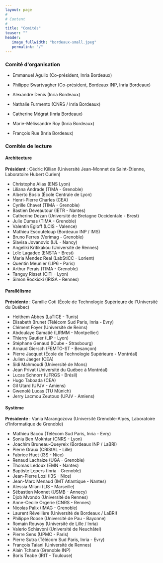 ```yaml
---
layout: page
#
# Content
#
title: "Comités"
teaser: ""
header:
   image_fullwidth: "bordeaux-small.jpeg"
   permalink: "/"
---
```



### Comité d'organisation


+ Emmanuel Agullo (Co-président, Inria Bordeaux)
+ Philippe Swartvagher (Co-président, Bordeaux INP, Inria Bordeaux)

+ Alexandre Denis (Inria Bordeaux)
+ Nathalie Furmento (CNRS / Inria Bordeaux)
+ Catherine Mégrat (Inria Bordeaux)
+ Marie-Mélissandre Roy (Inria Bordeaux)
+ François Rue (Inria Bordeaux)

<!-- <\!-- #### Comité de pilotage -->
<!--  + Bertrand Le Gal (Représentant Architecture, Bordeaux) -->
<!--  + Gaël Thomas (Représentant Système, Paris, Président ) -->
<!--  + Emmanuel Agullo (Représentant Parallélisme, Bordeaux) -->
<!--  + Sonia Ben Mokthar (Représentante GDR RSD, Lyon) -->
<!--  + Kevin Martin (Représentant GDR SOC², Lorient) -->
<!--  + Étienne Rivière (Représentant ASF, Bruxelles) -->
<!--  + Gil Utard (Organisateur 2022, Amiens) -->
<!--  + Frédéric Suter (Organisateur 2021, Lyon) -->
<!--  + Philippe Roose (Organisateur 2019, Anglet) -->
<!--    -\-> -->

### Comités de lecture

#### Architecture

**Président** : Cédric Killian (Université Jean-Monnet de Saint-Étienne, Laboratoire Hubert Curien)

+ Christophe Alias (ENS Lyon)
+ Liliana Andrade (TIMA - Grenoble)
+ Alberto Bosio (École Centrale de Lyon)
+ Henri-Pierre Charles (CEA)
+ Cyrille Chavet (TIMA - Grenoble)
+ Bastien Deveautour (IETR - Nantes)
+ Catherine Dezan (Université de Bretagne Occidentale - Brest)
+ Julie Dumas (TIMA - Grenoble)
+ Valentin Egloff (LCIS - Valence)
+ Mathieu Escouteloup (Bordeaux INP / IMS)
+ Bruno Ferres (Verimag - Grenoble)
+ Slavisa Jovanovic (IJL - Nancy)
+ Angeliki Kritikakou (Université de Rennes)
+ Loïc Lagadec (ENSTA - Brest)
+ Maria Mendez Real (LabStiCC - Lorient)
+ Quentin Meunier (LIP6 - Paris)
+ Arthur Perais (TIMA - Grenoble)
+ Tanguy Risset (CITI - Lyon)
+ Simon Rockicki (IRISA - Rennes)

#### Parallélisme

**Présidente** : Camille Coti (École de Technologie Supérieure de l'Université du Québec)

+ Heithem Abbes (LaTICE - Tunis)
+ Elisabeth Brunet (Télécom Sud Paris, Inria - Evry)
+ Clément Foyer (Université de Reims)
+ Abdoulaye Gamatié (LIRMM - Montpellier)
+ Thierry Gautier (LIP - Lyon)
+ Stéphane Genaud (ICube - Strasbourg)
+ Arnaud Giersch (FEMTO-ST - Besançon)
+ Pierre Jacquet (École de Technologie Supérieure - Montréal)
+ Julien Jaeger (CEA)
+ Sidi Mahmoudi (Université de Mons)
+ Jean Privat (Université du Québec à Montréal)
+ Lucas Schnorr (UFRGS - Brésil)
+ Hugo Taboada (CEA)
+ Gil Utard (UPJV - Amiens)
+ Gwenolé Lucas (TU Münich)
+ Jerry Lacmou Zeutouo (UPJV - Amiens)

#### Système

**Présidente** : Vania Marangozova (Université Grenoble-Alpes, Laboratoire d'Informatique de Grenoble)

+ Mathieu Bacou (Télécom Sud Paris, Inria - Evry)
+ Sonia Ben Mokhtar (CNRS - Lyon)
+ Joachim Bruneau-Queyreix (Bordeaux INP / LaBRI)
+ Pierre Graux (CRIStAL - Lille)
+ Fabrice Huet (I3S - Nice)
+ Renaud Lachaize (UGA - Grenoble)
+ Thomas Ledoux (EMN - Nantes)
+ Baptiste Lepers (Inria - Grenoble)
+ Jean-Pierre Lozi (I3S - Nice)
+ Jean-Marc Menaud (IMT Atlantique - Nantes)
+ Alessia Milani (LIS - Marseille)
+ Sébastien Monnet (USMB - Annecy)
+ Djob Mvondo (Université de Rennes)
+ Anne-Cecile Orgerie (CNRS - Rennes)
+ Nicolas Palix (IMAG - Grenoble)
+ Laurent Réveillère (Université de Bordeaux / LaBRI)
+ Philippe Roose (Université de Pau - Bayonne)
+ Romain Rouvoy (Université de Lille / Inria)
+ Valerio Schiavoni (Université de Neuchâtel)
+ Pierre Sens (UPMC - Paris)
+ Pierre Sutra (Télécom Sud Paris, Inria - Evry)
+ François Taiani (Université de Rennes)
+ Alain Tchana (Grenoble INP)
+ Boris Teabe (IRIT - Toulouse)
